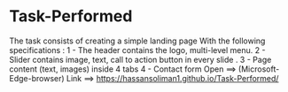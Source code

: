 # Task-Performed
The task consists of creating a simple landing page With the following specifications : 1 - The header contains the logo, multi-level menu. 2 - Slider contains image, text, call to action button in every slide . 3 - Page content (text, images) inside 4 tabs 4 - Contact form Open ==> (Microsoft-Edge-browser) Link ==> https://hassansoliman1.github.io/Task-Performed/
